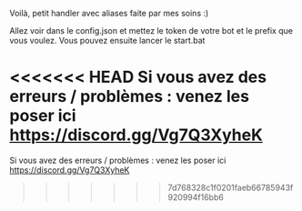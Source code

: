 Voilà, petit handler avec aliases faite par mes soins :)

Allez voir dans le config.json et mettez le token de votre bot et le prefix que vous voulez.
Vous pouvez ensuite lancer le start.bat

<<<<<<< HEAD
Si vous avez des erreurs / problèmes : venez les poser ici https://discord.gg/Vg7Q3XyheK
=======
Si vous avez des erreurs / problèmes : venez les poser ici https://discord.gg/Vg7Q3XyheK
>>>>>>> 7d768328c1f0201faeb66785943f920994f16bb6
